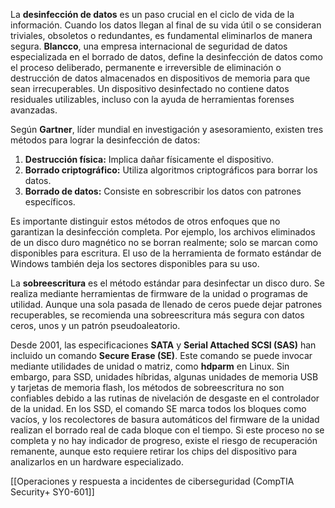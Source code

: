 La **desinfección de datos** es un paso crucial en el ciclo de vida de la información. Cuando los datos llegan al final de su vida útil o se consideran triviales, obsoletos o redundantes, es fundamental eliminarlos de manera segura. **Blancco**, una empresa internacional de seguridad de datos especializada en el borrado de datos, define la desinfección de datos como el proceso deliberado, permanente e irreversible de eliminación o destrucción de datos almacenados en dispositivos de memoria para que sean irrecuperables. Un dispositivo desinfectado no contiene datos residuales utilizables, incluso con la ayuda de herramientas forenses avanzadas.

Según **Gartner**, líder mundial en investigación y asesoramiento, existen tres métodos para lograr la desinfección de datos:

1. **Destrucción física:** Implica dañar físicamente el dispositivo.
2. **Borrado criptográfico:** Utiliza algoritmos criptográficos para borrar los datos.
3. **Borrado de datos:** Consiste en sobrescribir los datos con patrones específicos.

Es importante distinguir estos métodos de otros enfoques que no garantizan la desinfección completa. Por ejemplo, los archivos eliminados de un disco duro magnético no se borran realmente; solo se marcan como disponibles para escritura. El uso de la herramienta de formato estándar de Windows también deja los sectores disponibles para su uso.

La **sobreescritura** es el método estándar para desinfectar un disco duro. Se realiza mediante herramientas de firmware de la unidad o programas de utilidad. Aunque una sola pasada de llenado de ceros puede dejar patrones recuperables, se recomienda una sobreescritura más segura con datos ceros, unos y un patrón pseudoaleatorio.

Desde 2001, las especificaciones **SATA** y **Serial Attached SCSI (SAS)** han incluido un comando **Secure Erase (SE)**. Este comando se puede invocar mediante utilidades de unidad o matriz, como **hdparm** en Linux. Sin embargo, para SSD, unidades híbridas, algunas unidades de memoria USB y tarjetas de memoria flash, los métodos de sobreescritura no son confiables debido a las rutinas de nivelación de desgaste en el controlador de la unidad. En los SSD, el comando SE marca todos los bloques como vacíos, y los recolectores de basura automáticos del firmware de la unidad realizan el borrado real de cada bloque con el tiempo. Si este proceso no se completa y no hay indicador de progreso, existe el riesgo de recuperación remanente, aunque esto requiere retirar los chips del dispositivo para analizarlos en un hardware especializado.

[[Operaciones y respuesta a incidentes de ciberseguridad (CompTIA Security+ SY0-601]]
